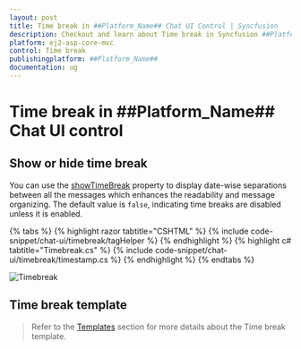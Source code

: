 ```yaml
---
layout: post
title: Time break in ##Platform_Name## Chat UI Control | Syncfusion
description: Checkout and learn about Time break in Syncfusion ##Platform_Name## Chat UI control of Syncfusion Essential JS 2 and more.
platform: ej2-asp-core-mvc
control: Time break
publishingplatform: ##Platform_Name##
documentation: ug
---
```


# Time break in ##Platform_Name## Chat UI control

## Show or hide time break

You can use the [showTimeBreak](https://help.syncfusion.com/cr/aspnetcore-js2/Syncfusion.EJ2.InteractiveChat.ChatUI.html#Syncfusion_EJ2_InteractiveChat_ChatUI_ShowTimeBreak) property to display date-wise separations between all the messages which enhances the readability and message organizing. The default value is `false`, indicating time breaks are disabled unless it is enabled. 

{% tabs %}
{% highlight razor tabtitle="CSHTML" %}
{% include code-snippet/chat-ui/timebreak/tagHelper %}
{% endhighlight %}
{% highlight c# tabtitle="Timebreak.cs" %}
{% include code-snippet/chat-ui/timebreak/timestamp.cs %}
{% endhighlight %}
{% endtabs %}

![Timebreak](images/timebreak.png)

## Time break template

> Refer to the [Templates](./templates#time-break-template) section for more details about the Time break template.